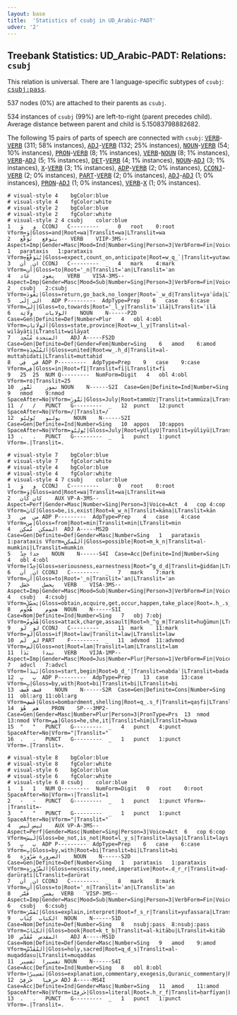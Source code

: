 ```yaml
---
layout: base
title:  'Statistics of csubj in UD_Arabic-PADT'
udver: '2'
---
```


## Treebank Statistics: UD_Arabic-PADT: Relations: `csubj`

This relation is universal.
There are 1 language-specific subtypes of `csubj`: <tt><a href="ar_padt-dep-csubj-pass.html">csubj:pass</a></tt>.

537 nodes (0%) are attached to their parents as `csubj`.

534 instances of `csubj` (99%) are left-to-right (parent precedes child).
Average distance between parent and child is 5.15083798882682.

The following 15 pairs of parts of speech are connected with `csubj`: <tt><a href="ar_padt-pos-VERB.html">VERB</a></tt>-<tt><a href="ar_padt-pos-VERB.html">VERB</a></tt> (311; 58% instances), <tt><a href="ar_padt-pos-ADJ.html">ADJ</a></tt>-<tt><a href="ar_padt-pos-VERB.html">VERB</a></tt> (132; 25% instances), <tt><a href="ar_padt-pos-NOUN.html">NOUN</a></tt>-<tt><a href="ar_padt-pos-VERB.html">VERB</a></tt> (54; 10% instances), <tt><a href="ar_padt-pos-PRON.html">PRON</a></tt>-<tt><a href="ar_padt-pos-VERB.html">VERB</a></tt> (8; 1% instances), <tt><a href="ar_padt-pos-VERB.html">VERB</a></tt>-<tt><a href="ar_padt-pos-NOUN.html">NOUN</a></tt> (8; 1% instances), <tt><a href="ar_padt-pos-VERB.html">VERB</a></tt>-<tt><a href="ar_padt-pos-ADJ.html">ADJ</a></tt> (5; 1% instances), <tt><a href="ar_padt-pos-DET.html">DET</a></tt>-<tt><a href="ar_padt-pos-VERB.html">VERB</a></tt> (4; 1% instances), <tt><a href="ar_padt-pos-NOUN.html">NOUN</a></tt>-<tt><a href="ar_padt-pos-ADJ.html">ADJ</a></tt> (3; 1% instances), <tt><a href="ar_padt-pos-X.html">X</a></tt>-<tt><a href="ar_padt-pos-VERB.html">VERB</a></tt> (3; 1% instances), <tt><a href="ar_padt-pos-ADP.html">ADP</a></tt>-<tt><a href="ar_padt-pos-VERB.html">VERB</a></tt> (2; 0% instances), <tt><a href="ar_padt-pos-CCONJ.html">CCONJ</a></tt>-<tt><a href="ar_padt-pos-VERB.html">VERB</a></tt> (2; 0% instances), <tt><a href="ar_padt-pos-PART.html">PART</a></tt>-<tt><a href="ar_padt-pos-VERB.html">VERB</a></tt> (2; 0% instances), <tt><a href="ar_padt-pos-ADJ.html">ADJ</a></tt>-<tt><a href="ar_padt-pos-ADJ.html">ADJ</a></tt> (1; 0% instances), <tt><a href="ar_padt-pos-PRON.html">PRON</a></tt>-<tt><a href="ar_padt-pos-ADJ.html">ADJ</a></tt> (1; 0% instances), <tt><a href="ar_padt-pos-VERB.html">VERB</a></tt>-<tt><a href="ar_padt-pos-X.html">X</a></tt> (1; 0% instances).


~~~ conllu
# visual-style 4	bgColor:blue
# visual-style 4	fgColor:white
# visual-style 2	bgColor:blue
# visual-style 2	fgColor:white
# visual-style 2 4 csubj	color:blue
1	و	وَ	CCONJ	C---------	_	0	root	0:root	Vform=وَ|Gloss=and|Root=wa|Translit=wa|LTranslit=wa
2	يتوقع	تَوَقَّع	VERB	VIIP-3MS--	Aspect=Imp|Gender=Masc|Mood=Ind|Number=Sing|Person=3|VerbForm=Fin|Voice=Pass	1	parataxis	1:parataxis	Vform=يُتَوَقَّعُ|Gloss=expect,count_on,anticipate|Root=w_q_`|Translit=yutawaqqaʿu|LTranslit=tawaqqaʿ
3	ان	أَن	CCONJ	C---------	_	4	mark	4:mark	Vform=أَن|Gloss=to|Root='_n|Translit=ʾan|LTranslit=ʾan
4	يعود	عَاد	VERB	VISA-3MS--	Aspect=Imp|Gender=Masc|Mood=Sub|Number=Sing|Person=3|VerbForm=Fin|Voice=Act	2	csubj	2:csubj	Vform=يَعُودَ|Gloss=return,go_back,no_longer|Root=`_w_d|Translit=yaʿūda|LTranslit=ʿād
5	الى	إِلَى	ADP	P---------	AdpType=Prep	6	case	6:case	Vform=إِلَى|Gloss=to,towards|Root='_l_y|Translit=ʾilā|LTranslit=ʾilā
6	الولايات	وِلَايَة	NOUN	N------P2D	Case=Gen|Definite=Def|Number=Plur	4	obl	4:obl	Vform=اَلوِلَايَاتِ|Gloss=state,province|Root=w_l_y|Translit=al-wilāyāti|LTranslit=wilāyat
7	المتحدة	مُتَّحِد	ADJ	A-----FS2D	Case=Gen|Definite=Def|Gender=Fem|Number=Sing	6	amod	6:amod	Vform=اَلمُتَّحِدَةِ|Gloss=united|Root=w_.h_d|Translit=al-muttaḥidati|LTranslit=muttaḥid
8	في	فِي	ADP	P---------	AdpType=Prep	9	case	9:case	Vform=فِي|Gloss=in|Root=fI|Translit=fī|LTranslit=fī
9	25	25	NUM	Q---------	NumForm=Digit	4	obl	4:obl	Vform=٢٥|Translit=25
10	تموز	تَمُّوز	NOUN	N------S2I	Case=Gen|Definite=Ind|Number=Sing	9	nmod	9:nmod	SpaceAfter=No|Vform=تَمُّوزَ|Gloss=July|Root=tammUz|Translit=tammūza|LTranslit=tammūz
11	/	/	PUNCT	G---------	_	12	punct	12:punct	SpaceAfter=No|Vform=/|Translit=/
12	يوليو	يُولِيُو	NOUN	N------S2I	Case=Gen|Definite=Ind|Number=Sing	10	appos	10:appos	SpaceAfter=No|Vform=يُولِيُو|Gloss=July|Root=yUliyU|Translit=yūliyū|LTranslit=yūliyū
13	.	.	PUNCT	G---------	_	1	punct	1:punct	Vform=.|Translit=.

~~~


~~~ conllu
# visual-style 7	bgColor:blue
# visual-style 7	fgColor:white
# visual-style 4	bgColor:blue
# visual-style 4	fgColor:white
# visual-style 4 7 csubj	color:blue
1	و	وَ	CCONJ	C---------	_	0	root	0:root	Vform=وَ|Gloss=and|Root=wa|Translit=wa|LTranslit=wa
2	كان	كَان	AUX	VP-A-3MS--	Aspect=Perf|Gender=Masc|Number=Sing|Person=3|Voice=Act	4	cop	4:cop	Vform=كَانَ|Gloss=be,is,exist|Root=k_w_n|Translit=kāna|LTranslit=kān
3	من	مِن	ADP	P---------	AdpType=Prep	4	case	4:case	Vform=مِن|Gloss=from|Root=min|Translit=min|LTranslit=min
4	الممكن	مُمكِن	ADJ	A-----MS2D	Case=Gen|Definite=Def|Gender=Masc|Number=Sing	1	parataxis	1:parataxis	Vform=اَلمُمكِنِ|Gloss=possible|Root=m_k_n|Translit=al-mumkini|LTranslit=mumkin
5	جدا	جِدّ	NOUN	N------S4I	Case=Acc|Definite=Ind|Number=Sing	4	obl	4:obl	Vform=جِدًّا|Gloss=seriousness,earnestness|Root=^g_d_d|Translit=ǧiddan|LTranslit=ǧidd
6	ان	أَن	CCONJ	C---------	_	7	mark	7:mark	Vform=أَن|Gloss=to|Root='_n|Translit=ʾan|LTranslit=ʾan
7	يحصل	حَصَل	VERB	VISA-3MS--	Aspect=Imp|Gender=Masc|Mood=Sub|Number=Sing|Person=3|VerbForm=Fin|Voice=Act	4	csubj	4:csubj	Vform=يَحصُلَ|Gloss=obtain,acquire,get,occur,happen,take_place|Root=.h_.s_l|Translit=yaḥṣula|LTranslit=ḥaṣal
8	هجوم	هُجُوم	NOUN	N------S1I	Case=Nom|Definite=Ind|Number=Sing	7	obj	7:obj	Vform=هُجُومٌ|Gloss=attack,charge,assault|Root=h_^g_m|Translit=huǧūmun|LTranslit=huǧūm
9	لو	لَو	CCONJ	C---------	_	11	mark	11:mark	Vform=لَو|Gloss=if|Root=law|Translit=law|LTranslit=law
10	لم	لَم	PART	F---------	_	11	advmod	11:advmod	Vform=لَم|Gloss=not|Root=lam|Translit=lam|LTranslit=lam
11	نبدا	بَدَأ	VERB	VIJA-1MP--	Aspect=Imp|Gender=Masc|Mood=Jus|Number=Plur|Person=1|VerbForm=Fin|Voice=Act	7	advcl	7:advcl	Vform=نَبدَأ|Gloss=start,begin|Root=b_d_'|Translit=nabdaʾ|LTranslit=badaʾ
12	ب	بِ	ADP	P---------	AdpType=Prep	13	case	13:case	Vform=بِ|Gloss=by,with|Root=bi|Translit=bi|LTranslit=bi
13	قصف	قَصف	NOUN	N------S2R	Case=Gen|Definite=Cons|Number=Sing	11	obl:arg	11:obl:arg	Vform=قَصفِ|Gloss=bombardment,shelling|Root=q_.s_f|Translit=qaṣfi|LTranslit=qaṣf
14	هم	هُوَ	PRON	SP---3MP2-	Case=Gen|Gender=Masc|Number=Plur|Person=3|PronType=Prs	13	nmod	13:nmod	Vform=هِم|Gloss=he,she,it|Translit=him|LTranslit=huwa
15	"	"	PUNCT	G---------	_	4	punct	4:punct	SpaceAfter=No|Vform="|Translit="
16	.	.	PUNCT	G---------	_	1	punct	1:punct	Vform=.|Translit=.

~~~


~~~ conllu
# visual-style 8	bgColor:blue
# visual-style 8	fgColor:white
# visual-style 6	bgColor:blue
# visual-style 6	fgColor:white
# visual-style 6 8 csubj	color:blue
1	1	1	NUM	Q---------	NumForm=Digit	0	root	0:root	SpaceAfter=No|Vform=١|Translit=1
2	-	-	PUNCT	G---------	_	1	punct	1:punct	Vform=-|Translit=-
3	"	"	PUNCT	G---------	_	1	punct	1:punct	SpaceAfter=No|Vform="|Translit="
4	ليس	لَيس	AUX	VP-A-3MS--	Aspect=Perf|Gender=Masc|Number=Sing|Person=3|Voice=Act	6	cop	6:cop	Vform=لَيسَ|Gloss=be_not,is_not|Root=l_y_s|Translit=laysa|LTranslit=lays
5	ب	بِ	ADP	P---------	AdpType=Prep	6	case	6:case	Vform=بِ|Gloss=by,with|Root=bi|Translit=bi|LTranslit=bi
6	الضرورة	ضَرُورَة	NOUN	N------S2D	Case=Gen|Definite=Def|Number=Sing	1	parataxis	1:parataxis	Vform=اَلضَّرُورَةِ|Gloss=necessity,need,imperative|Root=.d_r_r|Translit=aḍ-ḍarūrati|LTranslit=ḍarūrat
7	ان	أَن	CCONJ	C---------	_	8	mark	8:mark	Vform=أَن|Gloss=to|Root='_n|Translit=ʾan|LTranslit=ʾan
8	يفسر	فَسَّر	VERB	VISP-3MS--	Aspect=Imp|Gender=Masc|Mood=Sub|Number=Sing|Person=3|VerbForm=Fin|Voice=Pass	6	csubj	6:csubj	Vform=يُفَسَّرَ|Gloss=explain,interpret|Root=f_s_r|Translit=yufassara|LTranslit=fassar
9	الكتاب	كِتَاب	NOUN	N------S1D	Case=Nom|Definite=Def|Number=Sing	8	nsubj:pass	8:nsubj:pass	Vform=اَلكِتَابُ|Gloss=book|Root=k_t_b|Translit=al-kitābu|LTranslit=kitāb
10	المقدس	مُقَدَّس	ADJ	A-----MS1D	Case=Nom|Definite=Def|Gender=Masc|Number=Sing	9	amod	9:amod	Vform=اَلمُقَدَّسُ|Gloss=holy,sacred|Root=q_d_s|Translit=al-muqaddasu|LTranslit=muqaddas
11	تفسيرا	تَفسِير	NOUN	N------S4I	Case=Acc|Definite=Ind|Number=Sing	8	obl	8:obl	Vform=تَفسِيرًا|Gloss=explanation,commentary,exegesis,Quranic_commentary|Root=f_s_r|Translit=tafsīran|LTranslit=tafsīr
12	حرفيا	حَرفِيّ	ADJ	A-----MS4I	Case=Acc|Definite=Ind|Gender=Masc|Number=Sing	11	amod	11:amod	SpaceAfter=No|Vform=حَرفِيًّا|Gloss=literal|Root=.h_r_f|Translit=ḥarfīyan|LTranslit=ḥarfīy
13	.	.	PUNCT	G---------	_	1	punct	1:punct	Vform=.|Translit=.

~~~


